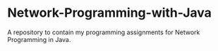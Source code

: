 # Network-Programming-with-Java
A repository to contain my programming assignments for Network Programming in Java.
